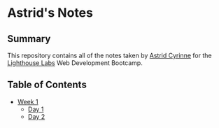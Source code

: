 # Astrid's Notes

## Summary

This repository contains all of the notes taken by [Astrid Cyrinne](https://github.com/astridcha1x) for the [Lighthouse Labs](https://www.lighthouselabs.ca/) Web Development Bootcamp.

## Table of Contents
* [Week 1](/Week_1)
  * [Day 1](/Week_1/Day_1)
  * [Day 2](/Week_1/Day_2)